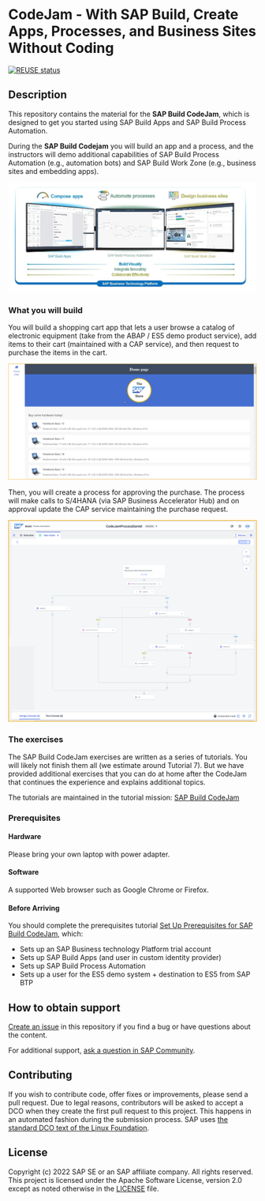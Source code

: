 # CodeJam - With SAP Build, Create Apps, Processes, and Business Sites Without Coding

[![REUSE status](https://api.reuse.software/badge/github.com/SAP-samples/build-codejam)](https://api.reuse.software/info/github.com/SAP-samples/build-codejam)

## Description

This repository contains the material for the **SAP Build CodeJam**, which is designed to get you started using SAP Build Apps and SAP Build Process Automation.

During the **SAP Build Codejam** you will build an app and a process, and the instructors will demo additional capabilities of SAP Build Process Automation (e.g., automation bots) and SAP Build Work Zone (e.g., business sites and embedding apps).

![SAP Build](/images/MyPresentation.png)


### What you will build

You will build a shopping cart app that lets a user browse a catalog of electronic equipment (take from the ABAP / ES5 demo product service), add items to their cart (maintained with a CAP service), and then request to purchase the items in the cart.

![image](images/app.png)

Then, you will create a process for approving the purchase. The process will make calls to S/4HANA (via SAP Business Accelerator Hub) and on approval update the CAP service maintaining the purchase request.

![image](images/process.png)


### The exercises

The SAP Build CodeJam exercises are written as a series of tutorials. You will likely not finish them all (we estimate around Tutorial 7). But we have provided additional exercises that you can do at home after the CodeJam that continues the experience and explains additional topics.

The tutorials are maintained in the tutorial mission: [SAP Build CodeJam](https://developers.sap.com/mission.build-codejam.html)

### Prerequisites

#### Hardware
Please bring your own laptop with power adapter.

#### Software
A supported Web browser such as Google Chrome or Firefox.

#### Before Arriving
You should complete the prerequisites tutorial [Set Up Prerequisites for SAP Build CodeJam](https://developers.sap.com/tutorials/codejam-0-prerequisites.html), which:
* Sets up an SAP Business technology Platform trial account
* Sets up SAP Build Apps (and user in custom identity provider)
* Sets up SAP Build Process Automation
* Sets up a user for the ES5 demo system + destination to ES5 from SAP BTP

## How to obtain support

[Create an issue](https://github.com/SAP-samples/build-codejam/issues) in this repository if you find a bug or have questions about the content.

For additional support, [ask a question in SAP Community](https://answers.sap.com/questions/ask.html).

## Contributing

If you wish to contribute code, offer fixes or improvements, please send a pull request. Due to legal reasons, contributors will be asked to accept a DCO when they create the first pull request to this project. This happens in an automated fashion during the submission process. SAP uses [the standard DCO text of the Linux Foundation](https://developercertificate.org/).

## License

Copyright (c) 2022 SAP SE or an SAP affiliate company. All rights reserved. This project is licensed under the Apache Software License, version 2.0 except as noted otherwise in the [LICENSE](LICENSES/Apache-2.0.txt) file.
